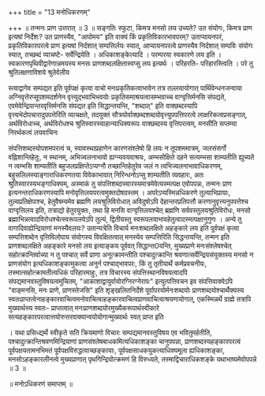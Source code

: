 +++
title = "13 मनोधिकरणम्"

+++
॥ तन्मनः प्राण उत्तरात् ॥ 3 ॥ सङ्गतिः स्फुटा, किमत्र मनसो लय उच्यते? उत संयोगः, किमत्र प्राण इत्यषां निर्देशः? उत प्राणस्यैव, "आपोमय" इति वाक्यं किं प्रकृतिविकारभावपरम्? उताप्यायनपरं, प्रकृतिविकारपरत्वे प्राण इत्यषां निर्दशात् सम्पत्तिर्लयः स्यात्, आप्यायनपरत्वे प्राणस्यैव निर्दशात् सम्पविः संयोगः स्यात्, तच्छब्दं व्याचष्टे- सर्वेन्द्रियेति । अधिकाशङ्केत्यादि । परम्परया स्वकारणे लय इति । स्वकारणपृथिवीद्वारेणान्नमयस्य मनसः प्राणशब्दलक्षितास्वप्सु लय इत्यर्थः । परिहरति- परिहारस्त्विति । परे तु श्रुतिलक्षणाविशये श्रुतेर्वलीय

स्त्वाद्वागेव सम्पद्यत इति पूर्वपक्षं कृत्वा वाचो मनःप्रकृतिकत्वाभावेन तत्र तल्लयायोगात् पार्थिवेन्धनजन्वाया अग्निवृत्तेरप्सूपशमदर्शनेन वृत्त्युद्भवाभिभवयोः प्रकृतिसमाश्रयत्वासम्भवाच्च वाग्वृत्तिर्मनसि संपद्यते, एवमेवेन्द्रियान्तरवृत्तिर्मनसि संपद्यत इति सिद्धान्तयन्ति, "शब्दात्" इति वाक्छब्दस्यापि वृत्त्यभेदोपचारादुपपत्तेरिति व्याचक्षते, तदयुक्तं सौत्रयोर्वाक्छब्दशब्दयोवृत्त्युपपत्तिपरत्वे लाक्षरिकत्वप्रसङ्गात्, अर्थविरोधाच्च, अर्थविरोधश्च श्रुतिस्वारस्याहान्याधिक्यरूपः वाक्छब्दस्य वृत्तिपरत्वम्, मनसीति सप्तम्या निरर्थकत्वं लयवाचिनः

संपत्तिशब्दस्योपशमपरत्वं च, स्वावस्थाप्रहाणेन कारणसंश्लेषो हि लयः न तूपशममात्रम्, जलसंसर्गो वह्निशान्तिहेतुः, न स्थानम्, अभिज्वलनाभावो ह्यग्न्यवयवाश्रयः, अम्भसोक्षिते दहने सत्यम्भसा शाम्यतीति ह्युच्यते न त्वम्भसि शाम्यतीति बहुजलप्रक्षिप्तेऽप्यग्नौ तच्छान्तिहेतुरेव जलं न त्वभिज्वलनाभावाधिकरणम्, बहुसलिलस्याङ्गाराधिकरणतया विवेकाभावात् निरिन्धनोऽप्सु शाम्यतीति व्यवहारः, अतः श्रुतिस्वारस्यभङ्गाधिक्यम्, अस्माकं तु संपत्तिशब्दास्वारस्यमात्रमेवेत्यस्मत्पक्ष एवोपपन्नः, तन्मनः प्राण इत्यनन्तराधिकरणस्यापि मनोवृत्तिलयपरत्वमुक्तदोषग्रस्तम् । अपरेऽप्यस्मिन्नधिकरणे तुल्याभिप्रायाः, तुल्यप्रतिक्षेपाश्च, हेतुवैषम्यमेव ब्रह्मणि लयश्रुतिविरोधात् अविदुषोऽपि देहान्तरप्रतिपत्तौ करणानुवृत्त्यनुपपत्तेश्च वाग्वृत्तिलय इति, तत्राद्यो हेतुरयुक्तः, तथा हि मनसि वाग्वृत्तिलयश्चेत् ब्रह्मणि सर्ववस्तुलयश्रुतिविरोधः, मनसो ब्रह्माभिन्नत्वादविरोधश्चेत्स्वरूपलयेऽपि तुल्यं, द्वितीयस्तु स्वरूपलयाभावहेतुत्वादस्मत्पक्षानुगुणः । अन्ये तु वागादिवाह्येन्द्रियाणां मनस्यैवलयः? उतान्यत्रेति विचार्य मनःशब्दलक्षिते अहङ्कारे लय इति पूर्वपक्षं कृत्वा सम्पत्तिशब्देन वृत्तिविलोपाय संयोगस्य विवक्षितत्वात् मनस्येव सम्पत्तिरिति सिद्धन्तयन्ति, तन्मन इति प्राणशब्दलक्षिते अहङ्कारे मनसो लय इत्याङ्कय पूर्ववत् सिद्धान्त0यन्ति, मुख्यप्राणे मनःसंश्लेषश्चेत् सहोत्क्रान्तिर्वाच्या न तु पश्चात् सर्वे प्राणा अनूत्क्रामन्तीति पश्चादुत्क्रान्ति श्रवणात्सर्वेन्द्रियसंयुक्तस्य मनसो न प्राणसंयोग इत्यधिकाशङ्कामुकत्वा अनुर्न पश्चाद्भावपरः, किं तु तृतीयार्थे कर्मप्रवचनीयः, तस्मात्सहोत्क्रामतीत्यधिकं परिहारमाहुः, तत्र विचारस्य संपत्तिस्थानविषयत्वादपि संपद्यमानवस्तुविषयत्वमुचितम्, "आकाशाद्वायुर्वायोरग्निरग्नेरापः" इत्युत्पत्तिवचन इव संपत्तिवाक्येऽपि "वाङ्मनसि, मनः प्राणे, प्राणस्तेजसि" इति शृङ्खलितनिर्देशे पूर्वापरयोर्मनःशब्दयोः प्राणशब्दयोश्चार्थैक्यस्य स्वतःप्राप्तत्वेनाहङ्कारवाचित्वमनोवाचित्वाहङ्कारवाचित्वप्राणवाचित्वाश्रयणायोगात्, एकस्मिन्नर्थे ग्राह्मे तत्रापि मुख्यार्थस्य स्वतः- प्राप्तत्वात् मनःप्राणशब्दयोरमुख्यैकरूपार्थस्वीकारे सत्यहङ्कारपरत्वात्तयोरुत्तरवाक्यान्वयोयोगान्मुख्यार्थः स्वत् प्राप्त इति

। यथा प्रसिध्द्यर्थे स्वीकृते सति क्रियमाणो विचारः सम्पद्यमानवस्तुविषय एव भवितुमर्हतीति, पश्चादुत्क्रान्तिश्रवणमिन्द्रियाणां प्राणसंश्लेषबाधकमित्यधिकाशङ्का चानुपपन्ना, प्राणशब्दस्यहङ्कारपरत्वं पूर्वपक्षयतामनभिमतं पूर्वपक्षविरुद्धत्वाच्छङ्कायाः, पूर्वपक्षसाधकयुकत्याधिक्यमूला ह्यधिकाशङ्का, मनसोऽहङ्कारलीनत्वे मुख्यप्राणात् पृथगिन्द्रियोत्क्रमणं हि विरुध्यते, तस्माद्विचाराधिकशङ्के यथाभाष्यमेवोपपन्ने ॥ 3 ॥

॥ मनोऽधिकरणं समाप्तम् ॥

